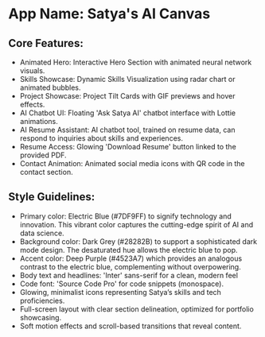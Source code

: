 # **App Name**: Satya's AI Canvas

## Core Features:

- Animated Hero: Interactive Hero Section with animated neural network visuals.
- Skills Showcase: Dynamic Skills Visualization using radar chart or animated bubbles.
- Project Showcase: Project Tilt Cards with GIF previews and hover effects.
- AI Chatbot UI: Floating 'Ask Satya AI' chatbot interface with Lottie animations.
- AI Resume Assistant: AI chatbot tool, trained on resume data, can respond to inquiries about skills and experiences.
- Resume Access: Glowing 'Download Resume' button linked to the provided PDF.
- Contact Animation: Animated social media icons with QR code in the contact section.

## Style Guidelines:

- Primary color: Electric Blue (#7DF9FF) to signify technology and innovation. This vibrant color captures the cutting-edge spirit of AI and data science.
- Background color: Dark Grey (#28282B) to support a sophisticated dark mode design. The desaturated hue allows the electric blue to pop.
- Accent color: Deep Purple (#4523A7) which provides an analogous contrast to the electric blue, complementing without overpowering.
- Body text and headlines: 'Inter' sans-serif for a clean, modern feel
- Code font: 'Source Code Pro' for code snippets (monospace).
- Glowing, minimalist icons representing Satya’s skills and tech proficiencies.
- Full-screen layout with clear section delineation, optimized for portfolio showcasing.
- Soft motion effects and scroll-based transitions that reveal content.